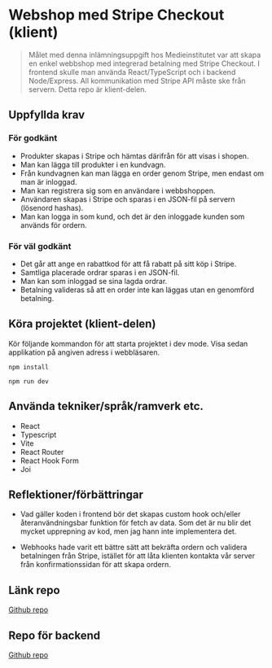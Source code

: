 # Webshop med Stripe Checkout (klient)

> Målet med denna inlämningsuppgift hos Medieinstitutet var att skapa en enkel webbshop med integrerad betalning med Stripe Checkout. I frontend skulle man använda React/TypeScript och i backend Node/Express. All kommunikation med Stripe API måste ske från servern. Detta repo är klient-delen.

## Uppfyllda krav

### För godkänt

- Produkter skapas i Stripe och hämtas därifrån för att visas i shopen.
- Man kan lägga till produkter i en kundvagn.
- Från kundvagnen kan man lägga en order genom Stripe, men endast om man är inloggad.
- Man kan registrera sig som en användare i webbshoppen.
- Användaren skapas i Stripe och sparas i en JSON-fil på servern (lösenord hashas).
- Man kan logga in som kund, och det är den inloggade kunden som används för ordern.

### För väl godkänt

- Det går att ange en rabattkod för att få rabatt på sitt köp i Stripe.
- Samtliga placerade ordrar sparas i en JSON-fil.
- Man kan som inloggad se sina lagda ordrar.
- Betalning valideras så att en order inte kan läggas utan en genomförd betalning.

## Köra projektet (klient-delen)

Kör följande kommandon för att starta projektet i dev mode. Visa sedan applikation på angiven adress i webbläsaren.

`npm install`

`npm run dev`

## Använda tekniker/språk/ramverk etc.

- React
- Typescript
- Vite
- React Router
- React Hook Form
- Joi

## Reflektioner/förbättringar

- Vad gäller koden i frontend bör det skapas custom hook och/eller återanvändningsbar funktion för fetch av data. Som det är nu blir det mycket upprepning av kod, men jag hann inte implementera det.

- Webhooks hade varit ett bättre sätt att bekräfta ordern och validera betalningen från Stripe, istället för att låta klienten kontakta vår server från konfirmationssidan för att skapa ordern.

## Länk repo

[Github repo](https://github.com/johanbry/stripe-checkout-client)

## Repo för backend

[Github repo](https://github.com/johanbry/stripe-checkout-server)
